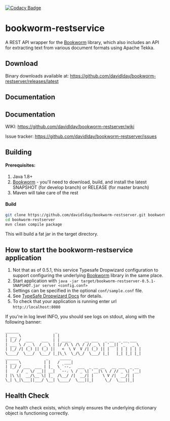 [![Codacy Badge](https://api.codacy.com/project/badge/Grade/c44155d47a4e4a5593ec9b5f993b9fe6)](https://www.codacy.com/app/davidlday/bookworm-restserver?utm_source=github.com&amp;utm_medium=referral&amp;utm_content=davidlday/bookworm-restserver&amp;utm_campaign=Badge_Grade)

# bookworm-restservice

A REST API wrapper for the [Bookworm]() library, which also includes an API for extracting text from various document formats using Apache Tekka.

## Download

Binary downloads available at: https://github.com/davidlday/bookworm-restserver/releases/latest

Documentation
---

## Documentation

WIKI: https://github.com/davidlday/bookworm-restserver/wiki

Issue tracker: https://github.com/davidlday/bookworm-restserver/issues

## Building

#### Prerequisites:

1. Java 1.8+
1. [Bookworm](https://github.com/davidlday/bookworm) - you'll need to download, build, and install the latest SNAPSHOT (for develop branch) or RELEASE (for master branch)
1. Maven will take care of the rest

#### Build
```sh
git clone https://github.com/davidlday/bookworm-restserver.git bookworm-restserver
cd bookworm-restserver
mvn clean compile package
```

This will build a fat jar in the target directory.

How to start the bookworm-restservice application
---

1. Not that as of 0.5.1, this service Typesafe Dropwizard configuration to support configuring the underlying [Bookworm](https://github.com/davidlday/bookworm) library in the same place.
1. Start application with `java -jar target/bookworm-restserver-0.5.1-SNAPSHOT.jar server <config.conf>`
  1. Settings can be specified in the optional `conf/sample.conf` file.
  1. See [TypeSafe Dropwizard Docs](https://github.com/mestevens/typesafe-dropwizard-configuration) for details.
1. To check that your application is running enter url `http://localhost:8080`

If you're in log level INFO, you should see logs on stdout, along with the following banner:

```
______                _
| ___ \              | |
| |_/ /  ___    ___  | | ____      __ ___   _ __  _ __ ___
| ___ \ / _ \  / _ \ | |/ /\ \ /\ / // _ \ | '__|| '_ ` _ \
| |_/ /| (_) || (_) ||   <  \ V  V /| (_) || |   | | | | | |
\____/  \___/  \___/ |_|\_\  \_/\_/  \___/ |_|   |_| |_| |_|
______            _     _____
| ___ \          | |   /  ___|
| |_/ / ___  ___ | |_  \ `--.   ___  _ __ __   __ ___  _ __
|    / / _ \/ __|| __|  `--. \ / _ \| '__|\ \ / // _ \| '__|
| |\ \|  __/\__ \| |_  /\__/ /|  __/| |    \ V /|  __/| |
\_| \_|\___||___/ \__| \____/  \___||_|     \_/  \___||_|
```

Health Check
---

One health check exists, which simply ensures the underlying dictionary object is functioning correctly.

